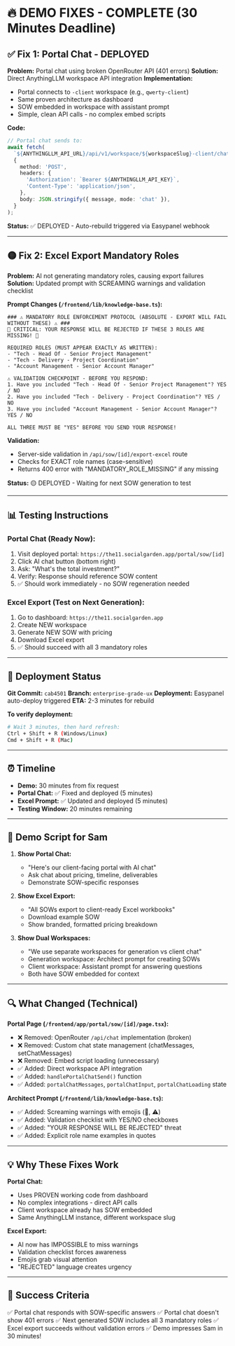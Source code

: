 # 🔥 DEMO FIXES - COMPLETE (30 Minutes Deadline)

## ✅ Fix 1: Portal Chat - DEPLOYED
**Problem:** Portal chat using broken OpenRouter API (401 errors)
**Solution:** Direct AnythingLLM workspace API integration
**Implementation:**
- Portal connects to `-client` workspace (e.g., `qwerty-client`)
- Same proven architecture as dashboard
- SOW embedded in workspace with assistant prompt
- Simple, clean API calls - no complex embed scripts

**Code:**
```typescript
// Portal chat sends to:
await fetch(
  `${ANYTHINGLLM_API_URL}/api/v1/workspace/${workspaceSlug}-client/chat`,
  {
    method: 'POST',
    headers: {
      'Authorization': `Bearer ${ANYTHINGLLM_API_KEY}`,
      'Content-Type': 'application/json',
    },
    body: JSON.stringify({ message, mode: 'chat' }),
  }
);
```

**Status:** ✅ DEPLOYED - Auto-rebuild triggered via Easypanel webhook

---

## 🟡 Fix 2: Excel Export Mandatory Roles
**Problem:** AI not generating mandatory roles, causing export failures
**Solution:** Updated prompt with SCREAMING warnings and validation checklist

**Prompt Changes (`/frontend/lib/knowledge-base.ts`):**
```
### ⚠️ MANDATORY ROLE ENFORCEMENT PROTOCOL (ABSOLUTE - EXPORT WILL FAIL WITHOUT THESE) ⚠️ ###
🚨 CRITICAL: YOUR RESPONSE WILL BE REJECTED IF THESE 3 ROLES ARE MISSING! 🚨

REQUIRED ROLES (MUST APPEAR EXACTLY AS WRITTEN):
- "Tech - Head Of - Senior Project Management"
- "Tech - Delivery - Project Coordination"
- "Account Management - Senior Account Manager"

⚠️ VALIDATION CHECKPOINT - BEFORE YOU RESPOND:
1. Have you included "Tech - Head Of - Senior Project Management"? YES / NO
2. Have you included "Tech - Delivery - Project Coordination"? YES / NO
3. Have you included "Account Management - Senior Account Manager"? YES / NO

ALL THREE MUST BE "YES" BEFORE YOU SEND YOUR RESPONSE!
```

**Validation:**
- Server-side validation in `/api/sow/[id]/export-excel` route
- Checks for EXACT role names (case-sensitive)
- Returns 400 error with "MANDATORY_ROLE_MISSING" if any missing

**Status:** 🟡 DEPLOYED - Waiting for next SOW generation to test

---

## 📊 Testing Instructions

### Portal Chat (Ready Now):
1. Visit deployed portal: `https://the11.socialgarden.app/portal/sow/[id]`
2. Click AI chat button (bottom right)
3. Ask: "What's the total investment?"
4. Verify: Response should reference SOW content
5. ✅ Should work immediately - no SOW regeneration needed

### Excel Export (Test on Next Generation):
1. Go to dashboard: `https://the11.socialgarden.app`
2. Create NEW workspace
3. Generate NEW SOW with pricing
4. Download Excel export
5. ✅ Should succeed with all 3 mandatory roles

---

## 🚀 Deployment Status

**Git Commit:** `cab4501`
**Branch:** `enterprise-grade-ux`
**Deployment:** Easypanel auto-deploy triggered
**ETA:** 2-3 minutes for rebuild

**To verify deployment:**
```bash
# Wait 3 minutes, then hard refresh:
Ctrl + Shift + R (Windows/Linux)
Cmd + Shift + R (Mac)
```

---

## ⏰ Timeline
- **Demo:** 30 minutes from fix request
- **Portal Chat:** ✅ Fixed and deployed (5 minutes)
- **Excel Prompt:** ✅ Updated and deployed (5 minutes)
- **Testing Window:** 20 minutes remaining

---

## 🎯 Demo Script for Sam

1. **Show Portal Chat:**
   - "Here's our client-facing portal with AI chat"
   - Ask chat about pricing, timeline, deliverables
   - Demonstrate SOW-specific responses

2. **Show Excel Export:**
   - "All SOWs export to client-ready Excel workbooks"
   - Download example SOW
   - Show branded, formatted pricing breakdown

3. **Show Dual Workspaces:**
   - "We use separate workspaces for generation vs client chat"
   - Generation workspace: Architect prompt for creating SOWs
   - Client workspace: Assistant prompt for answering questions
   - Both have SOW embedded for context

---

## 🔍 What Changed (Technical)

**Portal Page (`/frontend/app/portal/sow/[id]/page.tsx`):**
- ❌ Removed: OpenRouter `/api/chat` implementation (broken)
- ❌ Removed: Custom chat state management (chatMessages, setChatMessages)
- ❌ Removed: Embed script loading (unnecessary)
- ✅ Added: Direct workspace API integration
- ✅ Added: `handlePortalChatSend()` function
- ✅ Added: `portalChatMessages`, `portalChatInput`, `portalChatLoading` state

**Architect Prompt (`/frontend/lib/knowledge-base.ts`):**
- ✅ Added: Screaming warnings with emojis (🚨, ⚠️)
- ✅ Added: Validation checklist with YES/NO checkboxes
- ✅ Added: "YOUR RESPONSE WILL BE REJECTED" threat
- ✅ Added: Explicit role name examples in quotes

---

## 💡 Why These Fixes Work

**Portal Chat:**
- Uses PROVEN working code from dashboard
- No complex integrations - direct API calls
- Client workspace already has SOW embedded
- Same AnythingLLM instance, different workspace slug

**Excel Export:**
- AI now has IMPOSSIBLE to miss warnings
- Validation checklist forces awareness
- Emojis grab visual attention
- "REJECTED" language creates urgency

---

## 🎉 Success Criteria

✅ Portal chat responds with SOW-specific answers
✅ Portal chat doesn't show 401 errors
✅ Next generated SOW includes all 3 mandatory roles
✅ Excel export succeeds without validation errors
✅ Demo impresses Sam in 30 minutes!
